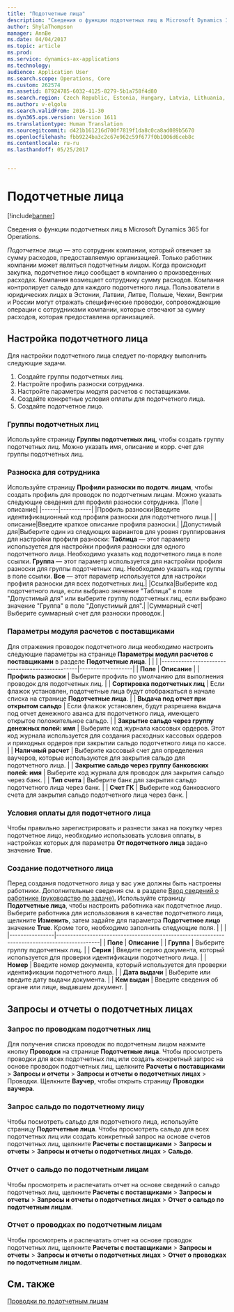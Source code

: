 ```yaml
---
title: "Подотчетные лица"
description: "Сведения о функции подотчетных лиц в Microsoft Dynamics 365 for Operations."
author: ShylaThompson
manager: AnnBe
ms.date: 04/04/2017
ms.topic: article
ms.prod: 
ms.service: dynamics-ax-applications
ms.technology: 
audience: Application User
ms.search.scope: Operations, Core
ms.custom: 262574
ms.assetid: 87924785-6032-4125-8279-5b1a758f4d80
ms.search.region: Czech Republic, Estonia, Hungary, Latvia, Lithuania, Poland, Russia
ms.author: v-elgolu
ms.search.validFrom: 2016-11-30
ms.dyn365.ops.version: Version 1611
ms.translationtype: Human Translation
ms.sourcegitcommit: d421b161216d700f7819f1da8c0ca8ad089b5670
ms.openlocfilehash: fbb9224ba3c2c67e962c59f677f0b1006d6ceb8c
ms.contentlocale: ru-ru
ms.lasthandoff: 05/25/2017


---
```


# <a name="advance-holders"></a>Подотчетные лица

[!include[banner](../includes/banner.md)]


Сведения о функции подотчетных лиц в Microsoft Dynamics 365 for Operations.

*Подотчетное лицо* — это сотрудник компании, который отвечает за сумму расходов, предоставляемую организацией. Только работник компании может являться подотчетным лицом. Когда происходит закупка, подотчетное лицо сообщает в компанию о произведенных расходах. Компания возмещает сотруднику сумму расходов. Компания контролирует сальдо для каждого подотчетного лица. Пользователи в юридических лицах в Эстонии, Латвии, Литве, Польше, Чехии, Венгрии и России могут отражать специфические проводки, сопровождающие операции с сотрудниками компании, которые отвечают за сумму расходов, которая предоставлена организацией.

## <a name="set-up-an-advance-holder"></a>Настройка подотчетного лица
Для настройки подотчетного лица следует по-порядку выполнить следующие задачи.
1.  Создайте группы подотчетных лиц.
2.  Настройте профиль разноски сотрудника.
3.  Настройте параметры модуля расчетов с поставщиками.
4.  Создайте конкретные условия оплаты для подотчетного лица.
5.  Создайте подотчетное лицо.

### <a name="advance-holder-groups"></a>Группы подотчетных лиц

Используйте страницу **Группы подотчетных лиц**, чтобы создать группу подотчетных лиц. Можно указать имя, описание и корр. счет для группы подотчетных лиц.
### <a name="employee-posting-profile"></a>Разноска для сотрудника

Используйте страницу **Профили разноски по подотч. лицам**, чтобы создать профиль для проводок по подотчетным лицам. Можно указать следующие сведения для профиля разноски сотрудника.
|Поле |описание|
|------|-----------|
|Профиль разноски|Введите идентификационный код профиля разноски для подотчетного лица.|
|описание|Введите краткое описание профиля разноски.|
|Допустимый для|Выберите один из следующих вариантов для уровня группирования для настройки профиля разноски: 
**Таблица** — этот параметр используется для настройки профиля разноски для одного подотчетного лица. Необходимо указать код подотчетного лица в поле ссылки.
**Группа** — этот параметр используется для настройки профиля разноски для группы подотчетных лиц. Необходимо указать код группы в поле ссылки.
**Все** — этот параметр используется для настройки профиля разноски для всех подотчетных лиц.| |Ссылка|Выберите код подотчетного лица, если выбрано значение "Таблица" в поле "Допустимый для" или выберите группу подотчетных лиц, если выбрано значение "Группа" в поле "Допустимый для".| |Суммарный счет|Выберите суммарный счет для разноски проводок.|



### <a name="account-payable-parameters"></a>Параметры модуля расчетов с поставщиками

Для отражения проводок подотчетного лица необходимо настроить следующие параметры на странице **Параметры модуля расчетов с поставщиками** в разделе **Подотчетные лица**.
|                                                |                   |
|------------------------------------------------|-------------------|
|  **Поле**                                     | **Описание**                                                                                                                                                                  |
| **Профиль разноски**                            | Выберите профиль по умолчанию для выполнения проводок для подотчетных лиц.                                                                                                         |
| **Сортировка подотчетных лиц**                     | Если флажок установлен, подотчетные лица будут отображаться в начале списка на странице **Подотчетные лица**.                                                                     |
| **Выдача под отчет при открытом сальдо**                 | Если флажок установлен, будут разрешена выдача под отчет денежного аванса для подотчетного лица, имеющего открытое положительное сальдо.                                                                      |
| **Закрытие сальдо через группу денежных полей: имя** | Выберите код журнала кассовых ордеров. Этот код журнала используется для создания расходных кассовых ордеров и приходных ордеров при закрытии сальдо подотчетного лица по кассе. |
| **Наличный расчет**                                       | Выберите кассовый счет для определения ваучеров, которые используются для закрытия сальдо для подотчетного лица.                                                                 |
| **Закрытие сальдо через группу банковских полей: имя** | Выберите код журнала для проводок для закрытия сальдо через банк.                                                                                                   |
| **Тип счета**                               | Выберите банк для закрытия сальдо подотчетного лица через банк.                                                                                                        |
| **Счет ГК**                               | Выберите код банковского счета для закрытия сальдо подотчетного лица через банк.                                                                                           |

### <a name="terms-of-payment-for-advance-holder"></a>Условия оплаты для подотчетного лица

Чтобы правильно зарегистрировать и разнести заказ на покупку через подотчетное лицо, необходимо использовать условия оплаты, в настройках которых для параметра **От подотчетного лица** задано значение **True**.
### <a name="create-an-advance-holder-creation"></a>Создание подотчетного лица

Перед создания подотчетного лица у вас уже должны быть настроены работники. Дополнительные сведения см. в разделе [Ввод сведений о работнике (руководство по задаче).](http://ax.help.dynamics.com/en/wiki/enter-worker-information/) Используйте страницу **Подотчетные лица**, чтобы настроить работника как подотчетное лицо. Выберите работника для использования в качестве подотчетного лица, щелкните **Изменить**, затем задайте для параметра **Подотчетное лицо** значение **True**. Кроме того, необходимо заполнить следующие поля.
|                |                                                                                             |
|----------------|---------------------------------------------------------------------------------------------|
| **Поле**      | **Описание**                                                                             |
| **Группа**      | Выберите группу подотчетных лиц.                                                             |
| **Серия**     | Введите серию документа, который используется для проверки идентификации подотчетного лица. |
| **Номер**     | Введите номер документа, который используется для проверки идентификации подотчетного лица. |
| **Дата выдачи** | Выберите или введите дату выдачи документа.                                                    |
| **Кем выдан**  | Введите сведения об органе или лице, выдавшем документ.                       |

## <a name="advance-holder-inquiries-and-reports"></a>Запросы и отчеты о подотчетных лицах
### <a name="advance-holder-transactions-inquiry"></a>Запрос по проводкам подотчетных лиц

Для получения списка проводок по подотчетным лицом нажмите кнопку **Проводки** на странице **Подотчетные лица**. Чтобы просмотреть проводки для всех подотчетных лиц или создать конкретный запрос на основе проводок подотчетных лиц, щелкните **Расчеты с поставщиками** &gt; **Запросы и отчеты** &gt; **Запросы и отчеты о подотчетных лицах** &gt; Проводки. Щелкните **Ваучер**, чтобы открыть страницу **Проводки ваучера**.
### <a name="advance-holder-balance-inquiry"></a>Запрос сальдо по подотчетному лицу

Чтобы посмотреть сальдо для подотчетного лица, используйте страницу **Подотчетные лица**. Чтобы просмотреть сальдо для всех подотчетных лиц или создать конкретный запрос на основе счетов подотчетных лиц, щелкните **Расчеты с поставщиками** &gt; **Запросы и отчеты** &gt; **Запросы и отчеты о подотчетных лицах** &gt; **Сальдо**.
### <a name="advance-holder-balance-report"></a>Отчет о сальдо по подотчетным лицам

Чтобы просмотреть и распечатать отчет на основе сведений о сальдо подотчетных лиц, щелкните **Расчеты с поставщиками** &gt; **Запросы и отчеты** &gt; **Запросы и отчеты о подотчетных лицах** &gt; **Отчет о сальдо по подотчетным лицам**.
### <a name="advance-holder-transactions-report"></a>Отчет о проводках по подотчетным лицам

Чтобы просмотреть и распечатать отчет на основе проводок подотчетных лиц, щелкните **Расчеты с поставщиками** &gt; **Запросы и отчеты** &gt; **Запросы и отчеты о подотчетных лицах** &gt; **Отчет о проводках по подотчетным лицам**.



<a name="see-also"></a>См. также
--------

[Проводки по подотчетным лицам](emea-advance-holders-transactions.md)




